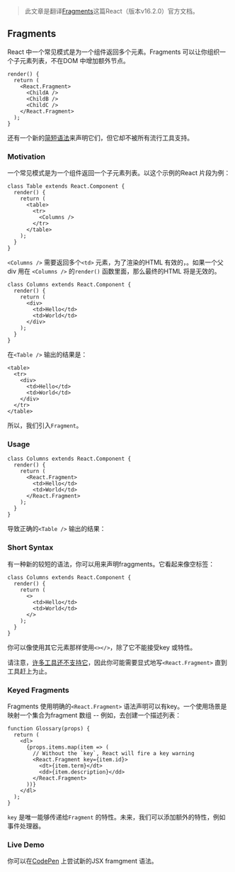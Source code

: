 > 此文章是翻译[Fragments](https://doc.react-china.org/docs/fragments.html)这篇React（版本v16.2.0）官方文档。

## Fragments

React 中一个常见模式是为一个组件返回多个元素。Fragments 可以让你组织一个子元素列表，不在DOM 中增加额外节点。

```
render() {
  return (
    <React.Fragment>
      <ChildA />
      <ChildB />
      <ChildC />
    </React.Fragment>
  );
}
```

还有一个新的[简短语法](https://reactjs.org/docs/fragments.html#short-syntax)来声明它们，但它却不被所有流行工具支持。

### Motivation

一个常见模式是为一个组件返回一个子元素列表。以这个示例的React 片段为例：

```
class Table extends React.Component {
  render() {
    return (
      <table>
        <tr>
          <Columns />
        </tr>
      </table>
    );
  }
}
```

`<Columns />` 需要返回多个`<td>` 元素，为了渲染的HTML 有效的，。如果一个父div 用在 `<Columns />` 的`render()` 函数里面，那么最终的HTML 将是无效的。

```
class Columns extends React.Component {
  render() {
    return (
      <div>
        <td>Hello</td>
        <td>World</td>
      </div>
    );
  }
}
```

在`<Table />` 输出的结果是：

```
<table>
  <tr>
    <div>
      <td>Hello</td>
      <td>World</td>
    </div>
  </tr>
</table>
```

所以，我们引入`Fragment`。

### Usage

```
class Columns extends React.Component {
  render() {
    return (
      <React.Fragment>
        <td>Hello</td>
        <td>World</td>
      </React.Fragment>
    );
  }
}
```

导致正确的`<Table />` 输出的结果：

### Short Syntax

有一种新的较短的语法，你可以用来声明fraggments。它看起来像空标签：

```
class Columns extends React.Component {
  render() {
    return (
      <>
        <td>Hello</td>
        <td>World</td>
      </>
    );
  }
}
```

你可以像使用其它元素那样使用`<></>`，除了它不能接受key 或特性。

请注意，[许多工具还不支持它](https://reactjs.org/blog/2017/11/28/react-v16.2.0-fragment-support.html#support-for-fragment-syntax)，因此你可能需要显式地写`<React.Fragment>` 直到工具赶上为止。

### Keyed Fragments

Fragments 使用明确的`<React.Fragment>` 语法声明可以有key。一个使用场景是映射一个集合为fragment 数组 -- 例如，去创建一个描述列表：

```
function Glossary(props) {
  return (
    <dl>
      {props.items.map(item => (
        // Without the `key`, React will fire a key warning
        <React.Fragment key={item.id}>
          <dt>{item.term}</dt>
          <dd>{item.description}</dd>
        </React.Fragment>
      ))}
    </dl>
  );
}
```

`key` 是唯一能够传递给`Fragment` 的特性。未来，我们可以添加额外的特性，例如事件处理器。

### Live Demo

你可以在[CodePen](https://codepen.io/reactjs/pen/VrEbjE?editors=1000) 上尝试新的JSX framgment 语法。
